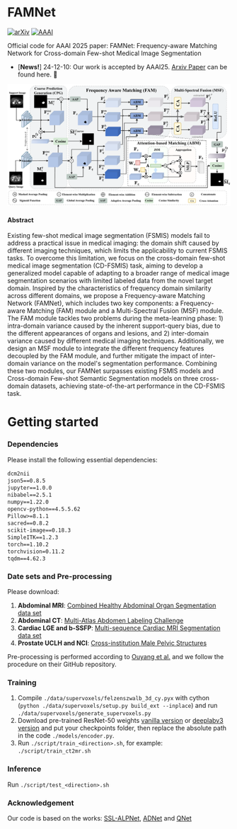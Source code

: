 # FAMNet
[![arXiv](https://img.shields.io/badge/arXiv-Paper-b31b1b.svg?logo=arxiv)]()
[![AAAI](https://img.shields.io/badge/AAAI25-paper-blue)]()

Official code for AAAI 2025 paper: FAMNet: Frequency-aware Matching Network for Cross-domain Few-shot Medical Image Segmentation

- [**News!**] 24-12-10: Our work is accepted by AAAI25. [Arxiv Paper](https://arxiv.org) can be found here. 🎉

  
![](./FAMNet.png)


#### Abstract
Existing few-shot medical image segmentation (FSMIS) models fail to address a practical issue in medical imaging: the domain shift caused by different imaging techniques, which limits the applicability to current FSMIS tasks. To overcome this limitation, we focus on the cross-domain few-shot medical image segmentation (CD-FSMIS) task, aiming to develop a generalized model capable of adapting to a broader range of medical image segmentation scenarios with limited labeled data from the novel target domain.
Inspired by the characteristics of frequency domain similarity across different domains, we propose a Frequency-aware Matching Network (FAMNet), which includes two key components: a Frequency-aware Matching (FAM) module and a Multi-Spectral Fusion (MSF) module. The FAM module tackles two problems during the meta-learning phase: 1) intra-domain variance caused by the inherent support-query bias, due to the different appearances of organs and lesions, and 2) inter-domain variance caused by different medical imaging techniques. Additionally, we design an MSF module to integrate the different frequency features decoupled by the FAM module, and further mitigate the impact of inter-domain variance on the model's segmentation performance.
Combining these two modules, our FAMNet surpasses existing FSMIS models and Cross-domain Few-shot Semantic Segmentation models on three cross-domain datasets, achieving state-of-the-art performance in the CD-FSMIS task.


# Getting started

### Dependencies
Please install the following essential dependencies:
```
dcm2nii
json5==0.8.5
jupyter==1.0.0
nibabel==2.5.1
numpy==1.22.0
opencv-python==4.5.5.62
Pillow>=8.1.1
sacred==0.8.2
scikit-image==0.18.3
SimpleITK==1.2.3
torch==1.10.2
torchvision=0.11.2
tqdm==4.62.3
```


### Date sets and Pre-processing
Please download:
1) **Abdominal MRI**: [Combined Healthy Abdominal Organ Segmentation data set](https://chaos.grand-challenge.org/)
2) **Abdominal CT**: [Multi-Atlas Abdomen Labeling Challenge](https://www.synapse.org/#!Synapse:syn3193805/wiki/218292)
3) **Cardiac LGE and b-SSFP**: [Multi-sequence Cardiac MRI Segmentation data set](https://zmiclab.github.io/projects/mscmrseg19/)
4) **Prostate UCLH and NCI**: [Cross-institution Male Pelvic Structures](https://zenodo.org/records/7013610)

Pre-processing is performed according to [Ouyang et al.](https://github.com/cheng-01037/Self-supervised-Fewshot-Medical-Image-Segmentation/tree/2f2a22b74890cb9ad5e56ac234ea02b9f1c7a535) and we follow the procedure on their GitHub repository.


### Training
1. Compile `./data/supervoxels/felzenszwalb_3d_cy.pyx` with cython (`python ./data/supervoxels/setup.py build_ext --inplace`) and run `./data/supervoxels/generate_supervoxels.py`
2. Download pre-trained ResNet-50 weights [vanilla version](https://download.pytorch.org/models/fcn_resnet50_coco-1167a1af.pth) or [deeplabv3 version](https://download.pytorch.org/models/deeplabv3_resnet50_coco-cd0a2569.pth) and put your checkpoints folder, then replace the absolute path in the code `./models/encoder.py`.  
3. Run `./script/train_<direction>.sh`, for example: `./script/train_ct2mr.sh`


### Inference
Run `./script/test_<direction>.sh` 

### Acknowledgement
Our code is based on the works: [SSL-ALPNet](https://github.com/cheng-01037/Self-supervised-Fewshot-Medical-Image-Segmentation), [ADNet](https://github.com/sha168/ADNet) and [QNet](https://github.com/ZJLAB-AMMI/Q-Net)





